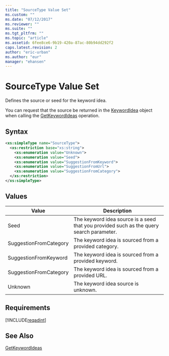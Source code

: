 ```yaml
---
title: "SourceType Value Set"
ms.custom: ""
ms.date: "07/12/2017"
ms.reviewer: ""
ms.suite: ""
ms.tgt_pltfrm: ""
ms.topic: "article"
ms.assetid: 6fee8ce6-9b19-420a-87ac-80b94dd292f2
caps.latest.revision: 2
author: "eric-urban"
ms.author: "eur"
manager: "ehansen"
---
```

# SourceType Value Set
Defines the source or seed for the keyword idea. 

You can request that the source be returned in the [KeywordIdea](../adinsight-api/keywordidea-data-object.md) object when calling the [GetKeywordIdeas](../adinsight-api/getkeywordideas-service-operation.md) operation.

## Syntax

```xml
<xs:simpleType name="SourceType">
  <xs:restriction base="xs:string">
    <xs:enumeration value="Unknown">
    <xs:enumeration value="Seed">
    <xs:enumeration value="SuggestionFromKeyword">
    <xs:enumeration value="SuggestionFromUrl">
    <xs:enumeration value="SuggestionFromCategory">
  </xs:restriction>
</xs:simpleType>
```

## Values

|Value|Description|
|---------|---------------|
|Seed|The keyword idea source is a seed that you provided such as the query search parameter.|
|SuggestionFromCategory|The keyword idea is sourced from a provided category.|
|SuggestionFromKeyword|The keyword idea is sourced from a provided keyword.|
|SuggestionFromCategory|The keyword idea is sourced from a provided URL.|
|Unknown|The keyword idea source is unknown.|

## Requirements
[!INCLUDE[reqadint](../adinsight-api/includes/reqadint.md)]
## See Also
[GetKeywordIdeas](../adinsight-api/getkeywordideas-service-operation.md)  

